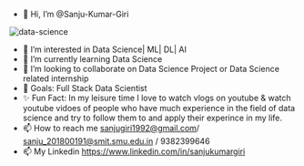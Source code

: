 - 👋 Hi, I’m @Sanju-Kumar-Giri

![data-science](https://user-images.githubusercontent.com/77228006/125193546-8a526b00-e26a-11eb-817c-769e2fd3a203.jpg)

- 👀 I’m interested in Data Science| ML| DL| AI
- 🌱 I’m currently learning Data Science 
- 💞️ I’m looking to collaborate on Data Science Project or Data Science related internship
- 🥅 Goals: Full Stack Data Scientist 
- ✨ Fun Fact: In my leisure time I love to watch vlogs on youtube & watch youtube vidoes of people who have much experience in the field   of data science and try to follow them to                 and apply their experince in my life. 
- 📫 How to reach me sanjugiri1992@gmail.com/ sanju_201800191@smit.smu.edu.in / 9382399646
- 📫 My Linkedin https://www.linkedin.com/in/sanjukumargiri 

<!---
Sanju-Kumar-Giri/Sanju-Kumar-Giri is a ✨ special ✨ repository because its `README.md` (this file) appears on your GitHub profile.
You can click the Preview link to take a look at your changes.
--->
